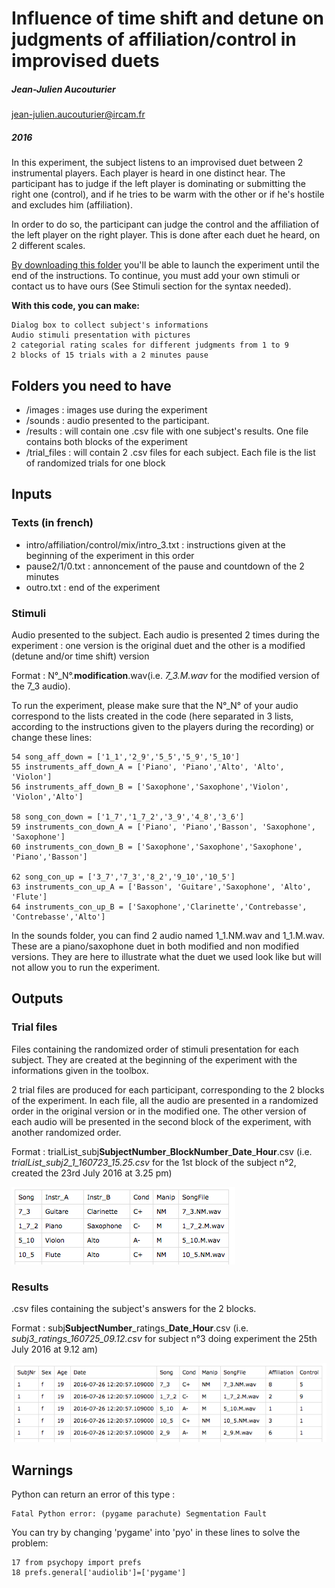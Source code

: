 # Influence of time shift and detune on judgments of affiliation/control in improvised duets
##### Jean-Julien Aucouturier 
jean-julien.aucouturier@ircam.fr
##### 2016
 

In this experiment, the subject listens to an improvised duet between 2 instrumental players. Each player is heard in one distinct hear. The participant has to judge if the left player is dominating or submitting the right one (control), and if he tries to be warm with the other or if he's hostile and excludes him (affiliation). 

In order to do so, the participant can judge the control and the affiliation of the left player on the right player. This is done after each duet he heard, on 2 different scales.

[By downloading this folder](https://github.com/creamlab/Cream_Code/archive/master.zip) you'll be able to launch the experiment until the end of the instructions. To continue, you must add your own stimuli or contact us to have ours (See Stimuli section for the syntax needed).


**With this code, you can make:**

	Dialog box to collect subject's informations
	Audio stimuli presentation with pictures
	2 categorial rating scales for different judgments from 1 to 9
	2 blocks of 15 trials with a 2 minutes pause

## Folders you need to have

- /images : images use during the experiment
- /sounds : audio presented to the participant. 
- /results : will contain one .csv file with one subject's results. One file contains both blocks of the experiment
- /trial\_files : will contain 2 .csv files for each subject. Each file is the list of randomized trials for one block

## Inputs

### Texts (in french)
- intro/affiliation/control/mix/intro_3.txt : instructions given at the beginning of the experiment in this order 
- pause2/1/0.txt : annoncement of the pause and countdown of the 2 minutes
- outro.txt : end of the experiment


### Stimuli
Audio presented to the subject. Each audio is presented 2 times during the experiment : one version is the original duet and the other is a modified (detune and/or time shift) version

Format : N°_N°.**modification**.wav(i.e. *7_3.M.wav* for the modified version of the 7_3 audio).

To run the experiment, please make sure that the N°_N° of your audio correspond to the lists created in the code (here separated in 3 lists, according to the instructions given to the players during the recording) or change these lines:

	54 song_aff_down = ['1_1','2_9','5_5','5_9','5_10']
	55 instruments_aff_down_A = ['Piano', 'Piano','Alto', 'Alto', 'Violon']
	56 instruments_aff_down_B = ['Saxophone','Saxophone','Violon', 'Violon','Alto']

	58 song_con_down = ['1_7','1_7_2','3_9','4_8','3_6']
	59 instruments_con_down_A = ['Piano', 'Piano','Basson', 'Saxophone', 'Saxophone']
	60 instruments_con_down_B = ['Saxophone','Saxophone','Saxophone', 'Piano','Basson']

	62 song_con_up = ['3_7','7_3','8_2','9_10','10_5']
	63 instruments_con_up_A = ['Basson', 'Guitare','Saxophone', 'Alto', 'Flute']
	64 instruments_con_up_B = ['Saxophone','Clarinette','Contrebasse', 'Contrebasse','Alto']

In the sounds folder, you can find 2 audio named 1_1.NM.wav and 1_1.M.wav. These are a piano/saxophone duet in both modified and non modified versions. They are here to illustrate what the duet we used look like but will not allow you to run the experiment.

## Outputs
### Trial files
Files containing the randomized order of stimuli presentation for each subject. They are created at the beginning of the experiment with the informations given in the toolbox.

2 trial files are produced for each participant, corresponding to the 2 blocks of the experiment. In each file, all the audio are presented in a randomized order in the original version or in the modified one. The other version of each audio will be presented in the second block of the experiment, with another randomized order.

Format : trialList\_subj**SubjectNumber**\_**BlockNumber**\_**Date**\_**Hour**.csv (i.e. *trialList\_subj2\_1\_160723\_15.25.csv* for the 1st block of the subject n°2, created the 23rd July 2016 at 3.25 pm)

![Trial File](https://github.com/creamlab/Cream_Code/blob/master/Images/TrialFile2.png)
### Results
.csv files containing the subject's answers for the 2 blocks.

Format : subj**SubjectNumber**\_ratings\_**Date**\_**Hour**.csv (i.e. *subj3\_ratings\_160725\_09.12.csv* for subject n°3 doing experiment the 25th July 2016 at 9.12 am)

![Results File](https://github.com/creamlab/Cream_Code/blob/master/Images/Results2.png)

## Warnings

Python can return an error of this type :

	Fatal Python error: (pygame parachute) Segmentation Fault
	
You can try by changing 'pygame' into 'pyo' in these lines to solve the problem:

	17 from psychopy import prefs
	18 prefs.general['audiolib']=['pygame']